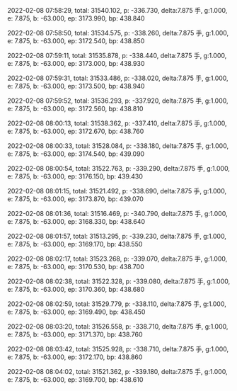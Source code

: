2022-02-08 07:58:29, total: 31540.102, p: -336.730, delta:7.875 手, g:1.000, e: 7.875, b: -63.000, ep: 3173.990, bp: 438.840

2022-02-08 07:58:50, total: 31534.575, p: -338.260, delta:7.875 手, g:1.000, e: 7.875, b: -63.000, ep: 3172.540, bp: 438.850

2022-02-08 07:59:11, total: 31535.878, p: -338.440, delta:7.875 手, g:1.000, e: 7.875, b: -63.000, ep: 3173.000, bp: 438.930

2022-02-08 07:59:31, total: 31533.486, p: -338.020, delta:7.875 手, g:1.000, e: 7.875, b: -63.000, ep: 3173.500, bp: 438.940

2022-02-08 07:59:52, total: 31536.293, p: -337.920, delta:7.875 手, g:1.000, e: 7.875, b: -63.000, ep: 3172.560, bp: 438.810

2022-02-08 08:00:13, total: 31538.362, p: -337.410, delta:7.875 手, g:1.000, e: 7.875, b: -63.000, ep: 3172.670, bp: 438.760

2022-02-08 08:00:33, total: 31528.084, p: -338.180, delta:7.875 手, g:1.000, e: 7.875, b: -63.000, ep: 3174.540, bp: 439.090

2022-02-08 08:00:54, total: 31522.763, p: -339.290, delta:7.875 手, g:1.000, e: 7.875, b: -63.000, ep: 3176.150, bp: 439.430

2022-02-08 08:01:15, total: 31521.492, p: -338.690, delta:7.875 手, g:1.000, e: 7.875, b: -63.000, ep: 3173.870, bp: 439.070

2022-02-08 08:01:36, total: 31516.469, p: -340.790, delta:7.875 手, g:1.000, e: 7.875, b: -63.000, ep: 3168.330, bp: 438.640

2022-02-08 08:01:57, total: 31513.295, p: -339.230, delta:7.875 手, g:1.000, e: 7.875, b: -63.000, ep: 3169.170, bp: 438.550

2022-02-08 08:02:17, total: 31523.268, p: -339.070, delta:7.875 手, g:1.000, e: 7.875, b: -63.000, ep: 3170.530, bp: 438.700

2022-02-08 08:02:38, total: 31522.328, p: -339.080, delta:7.875 手, g:1.000, e: 7.875, b: -63.000, ep: 3170.360, bp: 438.680

2022-02-08 08:02:59, total: 31529.779, p: -338.110, delta:7.875 手, g:1.000, e: 7.875, b: -63.000, ep: 3169.490, bp: 438.450

2022-02-08 08:03:20, total: 31526.558, p: -338.710, delta:7.875 手, g:1.000, e: 7.875, b: -63.000, ep: 3171.370, bp: 438.760

2022-02-08 08:03:42, total: 31525.928, p: -338.710, delta:7.875 手, g:1.000, e: 7.875, b: -63.000, ep: 3172.170, bp: 438.860

2022-02-08 08:04:02, total: 31521.362, p: -339.180, delta:7.875 手, g:1.000, e: 7.875, b: -63.000, ep: 3169.700, bp: 438.610
